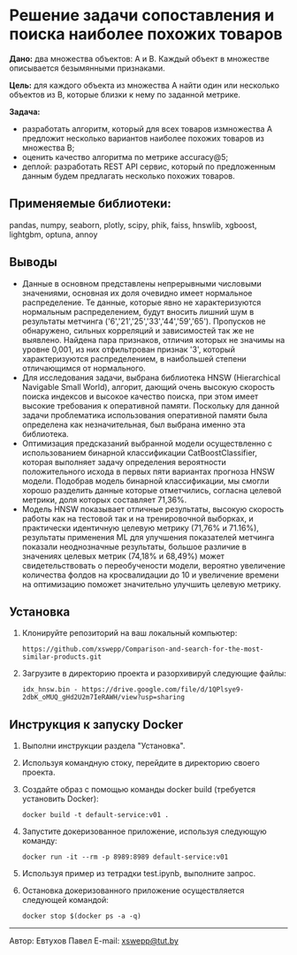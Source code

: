 # Решение задачи сопоставления и поиска наиболее похожих товаров

**Дано:** два множества объектов: A и B. Каждый объект в множестве описывается безымянными признаками.

**Цель:** для каждого объекта из множества A найти один или несколько объектов из B, которые близки к нему по заданной метрике.

**Задача:**
- разработать алгоритм, который для всех товаров измножества A предложит несколько вариантов наиболее похожих товаров из множества B;
- оценить качество алгоритма по метрике accuracy@5;
- деплой: разработать REST API сервис, который по предложенным данным будем предлагать несколько похожих товаров.

## Применяемые библиотеки: 

pandas, numpy, seaborn, plotly, scipy, phik, faiss, hnswlib, xgboost, lightgbm, optuna, annoy

## Выводы

- Данные в основном представлены непрерывными числовыми значениями, основная их доля очевидно имеет нормальное распределение. Те данные, которые явно не характеризуются нормальным распределением, будут вносить лишний шум в результаты метчинга ('6','21','25','33','44','59','65'). Пропусков не обнаружено, сильных корреляций и зависимостей так же не выявлено. Найдена пара признаков, отличия которых не значимы на уровне 0,001, из них отфильтрован признак '3', который характеризуются распределением, в наибольшей степени отличающимся от нормального.
- Для исследования задачи, выбрана библиотека HNSW (Hierarchical Navigable Small World), алгорит, дающий очень высокую скорость поиска индексов и высокое качество поиска, при этом имеет высокие требования к оперативной памяти. Поскольку для данной задачи проблематика использования оперативной памяти была определена как незначительная, был выбрана именно эта библиотека.
- Оптимизация предсказаний выбранной модели осуществленно с использованием бинарной классификации CatBoostClassifier, которая выполняет задачу определения вероятности положительного исхода в первых пяти вариантах прогноза HNSW модели. Подобрав модель бинарной классификации, мы смогли хорошо разделить данные которые отметчились, согласна целевой метрики, доля которых составляет 71,36%.
- Модель HNSW показывает отличные результаты, высокую скорость работы как на тестовой так и на тренировочной выборках, и практически идентичную целевую метрику (71,76% и 71.16%), результаты применения ML для улучшения показателей метчинга показали неоднозначные результаты, большое различие в значениях целевых метрик (74,18% и 68,49%) может свидетельствовать о переобучености модели, вероятно увеличение количества фолдов на кросвалидации до 10 и увеличение времени на оптимизацию поможет значительно улучшить целевую метрику.

## Установка

1. Клонируйте репозиторий на ваш локальный компьютер:
   ```
   https://github.com/xswepp/Comparison-and-search-for-the-most-similar-products.git
   ```

2. Загрузите в директорию проекта и разорхивируй следующие файлы:
   ```
   idx_hnsw.bin - https://drive.google.com/file/d/1QPlsye9-2dbK_oMUQ_gHd2U2m7IeRAWH/view?usp=sharing
   ```

## Инструкция к запуску Docker

1. Выполни инструкции раздела "Установка".

2. Используя командную стоку, перейдите в директорию своего проекта.

3. Создайте образ с помощью команды docker build (требуется установить Docker): 
   ```
   docker build -t default-service:v01 .
   ```

4. Запустите докеризованное приложение, используя следующую команду:
   ```
   docker run -it --rm -p 8989:8989 default-service:v01
   ```

5. Используя пример из тетрадки test.ipynb, выполните запрос.

6. Остановка докеризованного приложение осуществляется следующей командой:
   ```
   docker stop $(docker ps -a -q)
   ```

---
Автор: Евтухов Павел
E-mail: xswepp@tut.by
